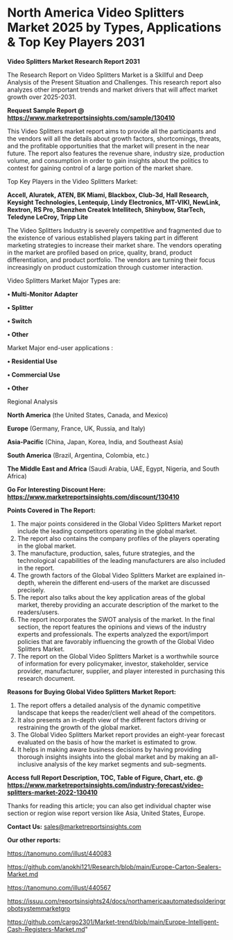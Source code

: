 # North America Video Splitters Market 2025 by Types, Applications & Top Key Players 2031

<strong>Video Splitters Market Research Report 2031</strong>

The Research Report on Video Splitters Market is a Skillful and Deep Analysis of the Present Situation and Challenges. This research report also analyzes other important trends and market drivers that will affect market growth over 2025-2031.

<strong>Request Sample Report @ <a href=https://www.marketreportsinsights.com/sample/130410>https://www.marketreportsinsights.com/sample/130410</a></strong>

This Video Splitters market report aims to provide all the participants and the vendors will all the details about growth factors, shortcomings, threats, and the profitable opportunities that the market will present in the near future. The report also features the revenue share, industry size, production volume, and consumption in order to gain insights about the politics to contest for gaining control of a large portion of the market share.

Top Key Players in the Video Splitters Market:

<strong>Accell, Aluratek, ATEN, BK Miami, Blackbox, Club-3d, Hall Research, Keysight Technologies, Lentequip, Lindy Electronics, MT-VIKI, NewLink, Rextron, RS Pro, Shenzhen Createk Intellitech, Shinybow, StarTech, Teledyne LeCroy, Tripp Lite</strong>

The Video Splitters Industry is severely competitive and fragmented due to the existence of various established players taking part in different marketing strategies to increase their market share. The vendors operating in the market are profiled based on price, quality, brand, product differentiation, and product portfolio. The vendors are turning their focus increasingly on product customization through customer interaction.

Video Splitters Market Major Types are:

<strong>• Multi-Monitor Adapter

• Splitter

• Switch

• Other</strong>

Market Major end-user applications :

<strong>• Residential Use

• Commercial Use

• Other</strong>

Regional Analysis

</u><strong><b>North America</b></strong> (the United States, Canada, and Mexico)

<strong><b>Europe </b></strong>(Germany, France, UK, Russia, and Italy)

<strong><b>Asia-Pacific</b></strong> (China, Japan, Korea, India, and Southeast Asia)

<strong><b>South America</b></strong> (Brazil, Argentina, Colombia, etc.)

<strong><b>The Middle East and Africa</b></strong> (Saudi Arabia, UAE, Egypt, Nigeria, and South Africa)

<strong>Go For Interesting Discount Here: <a href=https://www.marketreportsinsights.com/discount/130410>https://www.marketreportsinsights.com/discount/130410</a></strong>

<strong>Points Covered in The Report:</strong>
<ol>
  <li>The major points considered in the Global Video Splitters Market report include the leading competitors operating in the global market.</li>
  <li>The report also contains the company profiles of the players operating in the global market.</li>
  <li>The manufacture, production, sales, future strategies, and the technological capabilities of the leading manufacturers are also included in the report.</li>
  <li>The growth factors of the Global Video Splitters Market are explained in-depth, wherein the different end-users of the market are discussed precisely.</li>
  <li>The report also talks about the key application areas of the global market, thereby providing an accurate description of the market to the readers/users.</li>
  <li>The report incorporates the SWOT analysis of the market. In the final section, the report features the opinions and views of the industry experts and professionals. The experts analyzed the export/import policies that are favorably influencing the growth of the Global Video Splitters Market.</li>
  <li>The report on the Global Video Splitters Market is a worthwhile source of information for every policymaker, investor, stakeholder, service provider, manufacturer, supplier, and player interested in purchasing this research document.</li>
</ol>
<strong>Reasons for Buying Global Video Splitters Market Report:</strong>

<ol>
  <li>The report offers a detailed analysis of the dynamic competitive landscape that keeps the reader/client well ahead of the competitors.</li>
  <li>It also presents an in-depth view of the different factors driving or restraining the growth of the global market.</li>
  <li>The Global Video Splitters Market report provides an eight-year forecast evaluated on the basis of how the market is estimated to grow.</li>
  <li>It helps in making aware business decisions by having providing thorough insights insights into the global market and by making an all-inclusive analysis of the key market segments and sub-segments.</li>
</ol>
<strong>Access full Report Description, TOC, Table of Figure, Chart, etc. @ <a href=https://www.marketreportsinsights.com/industry-forecast/video-splitters-market-2022-130410>https://www.marketreportsinsights.com/industry-forecast/video-splitters-market-2022-130410</a></strong>


Thanks for reading this article; you can also get individual chapter wise section or region wise report version like Asia, United States, Europe.

<strong>Contact Us:</strong>
sales@marketreportsinsights.com

<strong>Our other reports:</strong>

<a href=https://tanomuno.com/illust/440083>https://tanomuno.com/illust/440083</a>

<a href=https://github.com/anokhi121/Research/blob/main/Europe-Carton-Sealers-Market.md>https://github.com/anokhi121/Research/blob/main/Europe-Carton-Sealers-Market.md</a>

<a href=https://tanomuno.com/illust/440567>https://tanomuno.com/illust/440567</a>

<a href=https://issuu.com/reportsinsights24/docs/northamericaautomatedsolderingrobotsystemmarketgro>https://issuu.com/reportsinsights24/docs/northamericaautomatedsolderingrobotsystemmarketgro</a>

<a href=https://github.com/cargo2301/Market-trend/blob/main/Europe-Intelligent-Cash-Registers-Market.md>https://github.com/cargo2301/Market-trend/blob/main/Europe-Intelligent-Cash-Registers-Market.md</a>"
